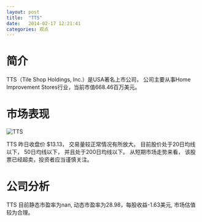```yaml
---
layout: post
title:  "TTS"
date:   2014-02-17 12:21:41
categories: 观点
---
```


# 简介
TTS（Tile Shop Holdings, Inc.）是USA著名上市公司，
公司主要从事Home Improvement Stores行业，当前市值668.46百万美元。

# 市场表现

![TTS](http://finviz.com/chart.ashx?t=TTS&ty=c&ta=1&p=d&s=l)

TTS 昨日收盘价 $13.13，
交易量较正常情况有所放大。
目前股价处于20日均线以下，
50日均线以下，
并且处于200日均线以下。
从短期市场走势来看，
该股票已经超卖，投资者应当谨慎关注。

# 公司分析
TTS 目前静态市盈率为nan, 动态市盈率为28.98，每股收益-1.63美元,
市场估值较为合理。
